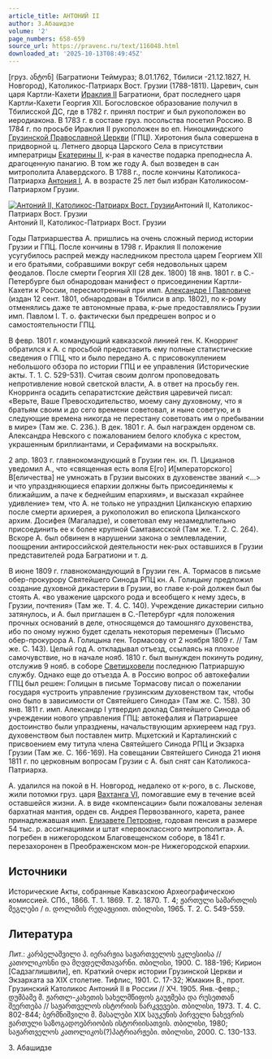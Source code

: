 ```yaml
---
article_title: АНТОНИЙ II
author: З.Абашидзе
volume: '2'
page_numbers: 658-659
source_url: https://pravenc.ru/text/116048.html
downloaded_at: '2025-10-13T08:49:45Z'
---
```


[груз. ანტონ] (Багратиони Теймураз; 8.01.1762, Тбилиси -21.12.1827, Н. Новгород), Католикос-Патриарх Вост. Грузии (1788-1811). Царевич, сын царя Картли-Кахети [Ираклия II](<https://pravenc.ru/text/Ираклия II.html>) Багратиони, брат последнего царя Картли-Кахети Георгия XII. Богословское образование получил в Тбилисской ДС, где в 1782 г. принял постриг и был рукоположен во иеродиакона. В 1783 г. в составе груз. посольства посетил Россию. В 1784 г. по просьбе Ираклия II рукоположен во еп. Ниноцминдского [Грузинской Православной Церкви](<https://pravenc.ru/text/Грузинская Православная Церковь.html>) (ГПЦ). Хиротония была совершена в придворной ц. Летнего дворца Царского Села в присутствии императрицы [Екатерины II](<https://pravenc.ru/text/Екатерины II.html>), к-рая в качестве подарка преподнесла А. драгоценную панагию. В том же году А. был возведен в сан митрополита Алавердского. В 1788 г., после кончины Католикоса-Патриарха [Антония I](<https://pravenc.ru/text/Антония I.html>), А. в возрасте 25 лет был избран Католикосом-Патриархом Грузии.

[![Антоний II, Католикос-Патриарх Вост. Грузии](https://pravenc.ru/data/236/448/1234/i200.jpg "Кликните для увеличения картинки")](https://pravenc.ru/data/236/448/1234/i400.jpg)Антоний II, Католикос-Патриарх Вост. Грузии  
Антоний II, Католикос-Патриарх Вост. Грузии

Годы Патриаршества А. пришлись на очень сложный период истории Грузии и ГПЦ. После кончины в 1798 г. Ираклия II положение усугубилось распрей между наследником престола царем Георгием ХII и его братьями, собравшими вокруг себя недовольных царем феодалов. После смерти Георгия ХII (28 дек. 1800) 18 янв. 1801 г. в С.-Петербурге был обнародован манифест о присоединении Картли-Кахети к России, пересмотренный при имп. [Александре I Павловиче](<https://pravenc.ru/text/Александр I Павлович.html>) (издан 12 сент. 1801, обнародован в Тбилиси в апр. 1802), по к-рому отменялись даже те автономные права, к-рые предоставлялись Грузии имп. Павлом I. Т. о. фактически был предрешен вопрос и о самостоятельности ГПЦ.

В февр. 1801 г. командующий кавказской линией ген. К. Кнорринг обратился к А. с просьбой предоставить ему полные статистические сведения о ГПЦ, что и было передано А. с присовокуплением небольшого обзора по истории ГПЦ и ее управления (Исторические акты. Т. 1. С. 529-531). Считая своим долгом проповедовать непротивление новой светской власти, А. в ответ на просьбу ген. Кнорринга осадить сепаратистские действия царевичей писал: «Верьте, Ваше Превосходительство, моему сану духовному, что я братьям своим и до сего времени советовал, и ныне советую, и в следующие времена никогда не перестану советовать им о пребывании в мире» (Там же. С. 236.). В дек. 1801 г. А. был награжден орденом св. Александра Невского с пожалованием белого клобука с крестом, украшенным бриллиантами, и Серафимами на воскрыльях.

2 апр. 1803 г. главнокомандующий в Грузии ген. кн. П. Цицианов уведомил А., что «священная есть воля Е[го] И[мператорского] В[еличества] не умножать в Грузии высоких в духовенстве званий <…> и что упраздняющиеся епархии должны быть присоединяемы к ближайшим, а паче к беднейшим епархиям», и высказал «крайнее удивление» тем, что А. не только не упразднил Цилканскую епархию после смерти архиерея, а рукоположил во епископа Цилканского архим. Досифея (Магаладзе), и советовал ему незамедлительно присоединить ее к более крупной Самтависской (Там же. Т. 2. С. 264). Вскоре А. был обвинен в нарушении закона о землевладении, поощрении антироссийской деятельности нек-рых оставшихся в Грузии представителей рода Багратиони и т. д.

В июне 1809 г. главнокомандующий в Грузии ген. А. Тормасов в письме обер-прокурору Святейшего Синода РПЦ кн. А. Голицыну предложил создание духовной дикастерии в Грузии, во главе к-рой должен был бы стоять А. «во уважение царского рода и всеобщего к нему здесь, в Грузии, почтения» (Там же. Т. 4. С. 140). Учреждение дикастерии сильно затянулось, и А. был приглашен в С.-Петербург «для положения прочных оснований в деле, относящемся до тамошняго духовенства, ибо по оному нужно будет сделать некоторыя перемены» (Письмо обер-прокурора А. Голицына ген. Тормасову от 2 ноября 1809 г. // Там же. С. 143). Целый год А. откладывал отъезд, ссылаясь на плохое самочувствие, но в начале нояб. 1810 г. был вынужден покинуть родину, отслужив 9 нояб. в соборе [Светицховели](https://pravenc.ru/text/Светицховели.html) последнюю Патриаршую службу. Однако еще до отъезда А. в Россию вопрос об автокефалии ГПЦ был решен: Голицын в письме Тормасову писал о пожелании государя «устроить управление грузинским духовенством так, чтобы оно было в зависимости от Святейшего Синода» (Там же. С. 158). 30 янв. 1811 г. имп. Александр I утвердил доклад Святейшего Синода об учреждении нового управления ГПЦ: автокефалия и Патриаршее достоинство были упразднены, начальствующим архиереем над груз. духовенством был поставлен митр. Мцхетский и Карталинский с присвоением ему титула члена Святейшего Синода РПЦ и Экзарха Грузии (Там же. С. 166-169). На совещании Святейшего Синода 21 июня 1811 г. по церковным вопросам Грузии с А. был снят сан Католикоса-Патриарха.

А. удалился на покой в Н. Новгород, недалеко от к-рого, в с. Лыскове, жили потомки груз. царя [Вахтанга VI](<https://pravenc.ru/text/Вахтанга VI.html>), помогавшие ему в течение всей оставшейся жизни. А. в виде «компенсации» были пожалованы зеленая бархатная мантия, орден св. Андрея Первозванного, карета, ранее принадлежавшая имп. [Елизавете Петровне](<https://pravenc.ru/text/Елизавета Петровна.html>), годовая пенсия в размере 54 тыс. р. ассигнациями и штат «первоклассного митрополита». А. погребен в нижегородском Благовещенском соборе, в 1841 г. перезахоронен в Преображенском мон-ре Нижегородской епархии.

## Источники

Исторические Акты, собранные Кавказскою Археографическою комиссией. СПб., 1866. Т. 1. 1869. Т. 2. 1870. Т. 4; ჟართული სამართლის მეგლები / ი. დოლიმის რედაჟციით. თბილისი, 1965. Т. 2. С. 549-559.

## Литература

Лит.: კარბელაშვილი პ. იერარჟია საჟართველოს ეკლესიისა // კათოლიკოსნი და მღვდელმთავარნი. თბილისი, 1900. С. 188-196; Кирион [Садзаглишвили], еп. Краткий очерк истории Грузинской Церкви и Экзархата за XIX столетие. Тифлис, 1901. С. 17-32; Жмакин В., прот. Грузинский Католикос Антоний II в России // ХЧ. 1905. Янв.-февр.; დუმბამე მ. ჟართლ-კახეთის სახელმწიფოს გაუჟმება და რუსეთთან შეერთება // საჟართველოს ისტორიის ნარკვევები. თბილისი, 1973. Т. 4. С. 802-844; ბერმნიშვილი მ. მასალები XIX საუკუნის პირველი ნახევრის ჟართული საზოგადოებრიობის ისტორიისათვის. თბილისი, 1980; საჟართველოს კათოლიკოს(?)პატრიარჟები. თბილისი, 2000. С. 130-133.

З.   Абашидзе
